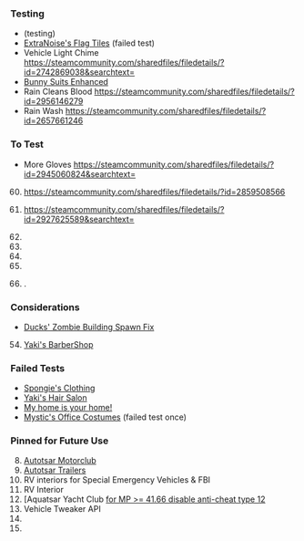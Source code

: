
### Testing 
-  (testing) 
- [ExtraNoise's Flag Tiles](https://steamcommunity.com/sharedfiles/filedetails/?id=2784607980) (failed test) 
- Vehicle Light Chime https://steamcommunity.com/sharedfiles/filedetails/?id=2742869038&searchtext=
- [Bunny Suits Enhanced](https://steamcommunity.com/sharedfiles/filedetails/?id=3036556241)
- Rain Cleans Blood https://steamcommunity.com/sharedfiles/filedetails/?id=2956146279
- Rain Wash https://steamcommunity.com/sharedfiles/filedetails/?id=2657661246

### To Test 
- More Gloves https://steamcommunity.com/sharedfiles/filedetails/?id=2945060824&searchtext= 
60. https://steamcommunity.com/sharedfiles/filedetails/?id=2859508566
63. https://steamcommunity.com/sharedfiles/filedetails/?id=2927625589&searchtext=
64. 

66. 
67. 
68.
70.  .

### Considerations
- [Ducks' Zombie Building Spawn Fix](https://steamcommunity.com/sharedfiles/filedetails/?id=2961467351)
54. [Yaki's BarberShop](https://steamcommunity.com/sharedfiles/filedetails/?id=2810471370)

### Failed Tests
- [Spongie's Clothing](https://steamcommunity.com/sharedfiles/filedetails/?id=2684285534) 
- [Yaki's Hair Salon](https://steamcommunity.com/sharedfiles/filedetails/?id=2761200458) 
- [My home is your home!](https://steamcommunity.com/sharedfiles/filedetails/?id=2845189410) 
- [Mystic's Office Costumes](https://steamcommunity.com/sharedfiles/filedetails/?id=2862044942) (failed test once)


### Pinned for Future Use
8. [Autotsar Motorclub](https://steamcommunity.com/workshop/filedetails/?id=2778576730)
9. [Autotsar Trailers](https://steamcommunity.com/sharedfiles/filedetails/?id=2282429356) 
10. RV interiors for Special Emergency Vehicles & FBI
11. RV Interior
12. [Aquatsar Yacht Club [for MP >= 41.66 disable anti-cheat type 12](https://steamcommunity.com/sharedfiles/filedetails/?id=2392987599) 
14. Vehicle Tweaker API
15. 
16. 
